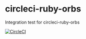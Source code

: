 # circleci-ruby-orbs
Integration test for circleci-ruby-orbs

[![CircleCI](https://circleci.com/gh/sue445/circleci-ruby-orbs-test.svg?style=svg)](https://circleci.com/gh/sue445/circleci-ruby-orbs-test)
